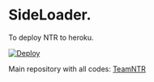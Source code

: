# SideLoader.

To deploy NTR to heroku.

[![Deploy](https://www.herokucdn.com/deploy/button.svg)](https://dashboard.heroku.com/new?template=https%3A%2F%2Fgithub.com%2Fxditya%2FSideLoad)

Main repository with all codes: [TeamNTR](t.me/Yeszito)
